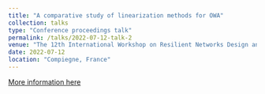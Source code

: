 ```yaml
---
title: "A comparative study of linearization methods for OWA"
collection: talks
type: "Conference proceedings talk"
permalink: /talks/2022-07-12-talk-2
venue: "The 12th International Workshop on Resilient Networks Design and Modeling"
date: 2022-07-12
location: "Compiegne, France"
---
```


[More information here](http://www.rndm.pl/2022/)
